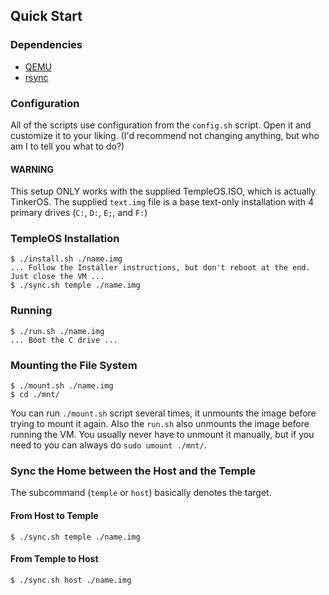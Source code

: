 ## Quick Start

### Dependencies

- [QEMU](https://www.qemu.org/)
- [rsync](https://rsync.samba.org/)

### Configuration

All of the scripts use configuration from the `config.sh` script. Open it and customize it to your liking. (I'd recommend not changing anything, but who am I to tell you what to do?)

#### WARNING

This setup ONLY works with the supplied TempleOS.ISO, which is actually TinkerOS. The supplied `text.img` file is a base text-only installation with 4 primary drives (`C:`, `D:`, `E;`, and `F:`)

### TempleOS Installation

```console
$ ./install.sh ./name.img
... Follow the Installer instructions, but don't reboot at the end. Just close the VM ...
$ ./sync.sh temple ./name.img
```

### Running

```console
$ ./run.sh ./name.img
... Boot the C drive ...
```

### Mounting the File System

```console
$ ./mount.sh ./name.img
$ cd ./mnt/
```

You can run `./mount.sh` script several times, it unmounts the image before trying to mount it again. Also the `run.sh` also unmounts the image before running the VM. You usually never have to unmount it manually, but if you need to you can always do `sudo umount ./mnt/`.

### Sync the Home between the Host and the Temple

The subcommand (`temple` or `host`) basically denotes the target.

#### From Host to Temple

```console
$ ./sync.sh temple ./name.img
```

#### From Temple to Host

```console
$ ./sync.sh host ./name.img
```

